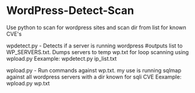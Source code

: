 # WordPress-Detect-Scan
Use python to scan for wordpress sites and scan dir from list for known CVE's



wpdetect.py - Detects if a server is running wordpress #outputs list to WP_SERVERS.txt. Dumps servers to temp wp.txt for loop scanning using wpload.py
Eexample: wpdetect.py ip_list.txt

wpload.py - Run commands against wp.txt. my use is running sqlmap against all wordpress servers with a dir known for sqli CVE
Eexample: wpload.py wp.txt


